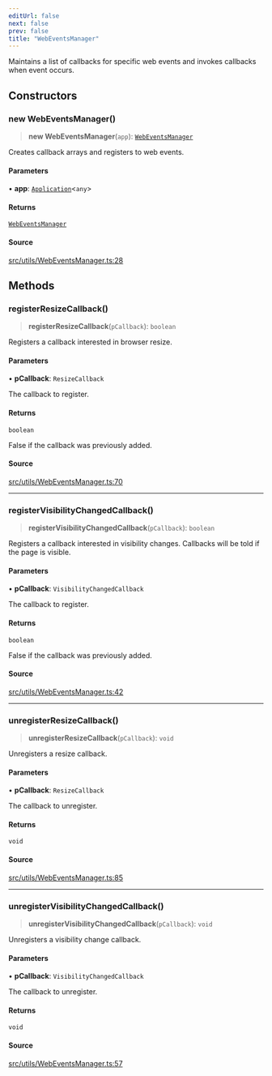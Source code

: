 ```yaml
---
editUrl: false
next: false
prev: false
title: "WebEventsManager"
---
```


Maintains a list of callbacks for specific web events and invokes callbacks when event occurs.

## Constructors

### new WebEventsManager()

> **new WebEventsManager**(`app`): [`WebEventsManager`](/api/classes/webeventsmanager/)

Creates callback arrays and registers to web events.

#### Parameters

• **app**: [`Application`](/api/classes/application/)\<`any`\>

#### Returns

[`WebEventsManager`](/api/classes/webeventsmanager/)

#### Source

[src/utils/WebEventsManager.ts:28](https://github.com/relishinc/dill-pixel/blob/10f512f7f577ca5e74162827f11215b28df5ca97/src/utils/WebEventsManager.ts#L28)

## Methods

### registerResizeCallback()

> **registerResizeCallback**(`pCallback`): `boolean`

Registers a callback interested in browser resize.

#### Parameters

• **pCallback**: `ResizeCallback`

The callback to register.

#### Returns

`boolean`

False if the callback was previously added.

#### Source

[src/utils/WebEventsManager.ts:70](https://github.com/relishinc/dill-pixel/blob/10f512f7f577ca5e74162827f11215b28df5ca97/src/utils/WebEventsManager.ts#L70)

***

### registerVisibilityChangedCallback()

> **registerVisibilityChangedCallback**(`pCallback`): `boolean`

Registers a callback interested in visibility changes. Callbacks will be told if the page is visible.

#### Parameters

• **pCallback**: `VisibilityChangedCallback`

The callback to register.

#### Returns

`boolean`

False if the callback was previously added.

#### Source

[src/utils/WebEventsManager.ts:42](https://github.com/relishinc/dill-pixel/blob/10f512f7f577ca5e74162827f11215b28df5ca97/src/utils/WebEventsManager.ts#L42)

***

### unregisterResizeCallback()

> **unregisterResizeCallback**(`pCallback`): `void`

Unregisters a resize callback.

#### Parameters

• **pCallback**: `ResizeCallback`

The callback to unregister.

#### Returns

`void`

#### Source

[src/utils/WebEventsManager.ts:85](https://github.com/relishinc/dill-pixel/blob/10f512f7f577ca5e74162827f11215b28df5ca97/src/utils/WebEventsManager.ts#L85)

***

### unregisterVisibilityChangedCallback()

> **unregisterVisibilityChangedCallback**(`pCallback`): `void`

Unregisters a visibility change callback.

#### Parameters

• **pCallback**: `VisibilityChangedCallback`

The callback to unregister.

#### Returns

`void`

#### Source

[src/utils/WebEventsManager.ts:57](https://github.com/relishinc/dill-pixel/blob/10f512f7f577ca5e74162827f11215b28df5ca97/src/utils/WebEventsManager.ts#L57)
